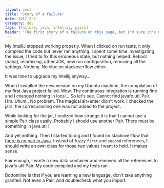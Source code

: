```yaml
---
layout: post
title: "Story of a failure"
date: 2017-3-5
category: dev
tags: [failure, java, intellij, pairs]
header: "The first story of a failure on this page, but I'm sure it's not the last one."
---
```


My IntelliJ stopped working properly. When I clicked on run tests, it only compiled the code but never ran anything. I spent some time investigating the issue, I tried to fix this erroneous state, but nothing helped. Reboot (haha), reindexing, other JDK, new run configuration, removing all the settings. Nothing. No clue on stackoverflow either.

It was time to upgrade my Intellij anyway...

When I installed the new version on my Ubuntu machine, the compilation of my first Java project failed. Wow. The continuous integration is running fine and I changed nothing in local... So let's see. Cannot find javafx.util.Pair. Hm. Uhum.. No problem. The magical alt+enter didn't work. I checked the jars, the corresponding one was not added to the project.

While looking for the jar, I realized how strange it is that I cannot use a simple Pair class easily. Probably I should use another Pair. There must be something in java.util!

And yet nothing. Then I started to dig and I found on stackoverflow that [there is no pair in Java](http://stackoverflow.com/questions/156275/what-is-the-equivalent-of-the-c-pairl-r-in-java). Instead of fuzzy `first` and `second` references, I should write an own class for those two values I want to hold. It makes sense.

Fair enough, I wrote a new data container and removed all the references to javafx.util.Pair. My code compiled and my tests ran.

Bottomline is that if you are learning a new language, don't take anything granted. Not even a Pair. And doublecheck what you import.